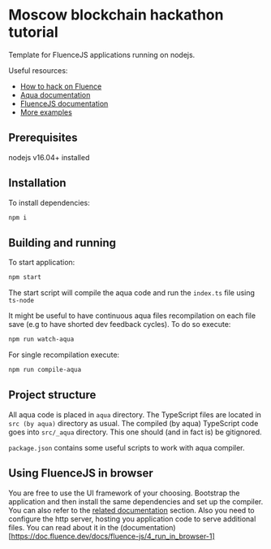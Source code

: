 # Moscow blockchain hackathon tutorial

Template for FluenceJS applications running on nodejs.

Useful resources:

-   [How to hack on Fluence](https://cutt.ly/HackMoscow)
-   [Aqua documentation](https://doc.fluence.dev/aqua-book/)
-   [FluenceJS documentation](https://doc.fluence.dev/docs/fluence-js)
-   [More examples](https://github.com/fluencelabs/examples)

## Prerequisites

nodejs v16.04+ installed

## Installation

To install dependencies:

```bash
npm i
```

## Building and running

To start application:

```bash
npm start
```

The start script will compile the aqua code and run the `index.ts` file using `ts-node`

It might be useful to have continuous aqua files recompilation on each file save (e.g to have shorted dev feedback cycles). To do so execute:

```bash
npm run watch-aqua
```

For single recompilation execute:

```bash
npm run compile-aqua
```

## Project structure

All aqua code is placed in `aqua` directory. The TypeScript files are located in `src (by aqua)` directory as usual. The compiled (by aqua) TypeScript code goes into `src/_aqua` directory. This one should (and in fact is) be gitignored.

`package.json` contains some useful scripts to work with aqua compiler.

## Using FluenceJS in browser

You are free to use the UI framework of your choosing. Bootstrap the application and then install the same dependencies and set up the compiler. You can also refer to the [related documentation](https://doc.fluence.dev/docs/fluence-js/2_basics) section. Also you need to configure the http server, hosting you application code to serve additional files. You can read about it in the (documentation)[https://doc.fluence.dev/docs/fluence-js/4_run_in_browser-1]

